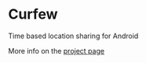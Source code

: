 Curfew
======

Time based location sharing for Android

More info on the [project page](http://pfista.github.io/Curfew/)
